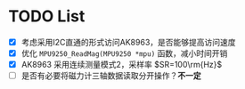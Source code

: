 # TODO List
- [x] 考虑采用I2C直通的形式访问AK8963，是否能够提高访问速度
- [x] 优化 `MPU9250_ReadMag(MPU9250 *mpu)` 函数，减小时间开销
- [x] AK8963 采用连续测量模式2，采样率 $SR=100\rm{Hz}$
- [ ] 是否有必要将磁力计三轴数据读取分开操作？**不一定**